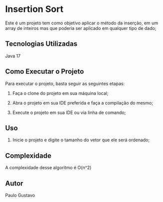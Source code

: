 # Insertion Sort

Este é um projeto tem como objetivo aplicar o método da inserção, em um array de inteiros mas que poderia ser aplicado em qualquer tipo de dado;

## Tecnologias Utilizadas

 Java 17
 
## Como Executar o Projeto

 Para executar o projeto, basta seguir as seguintes etapas:

 1. Faça o clone do projeto em sua máquina local;
 
 2. Abra o projeto em sua IDE preferida e faça a compilação do mesmo;
 
 3. Execute o projeto em sua IDE ou via linha de comando;
 
 
## Uso

 1. Inicie o projeto e digite o tamanho do vetor que ele será ordenado;
 
## Complexidade
 A complexidade desse algoritmo é O(n^2)

## Autor

 Paulo Gustavo
